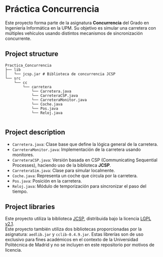 Práctica Concurrencia
=====================================

Este proyecto forma parte de la asignatura **Concurrencia** del Grado en Ingeniería Informática en la UPM.
Su objetivo es simular una carretera con múltiples vehículos usando distintos mecanismos de sincronización concurrente.

## Project structure

~~~text
Practica_Concurrencia
├── lib
│   └── jcsp.jar # Biblioteca de concurrencia JCSP
└── src
    └── cc
        └── carretera
            └── Carretera.java
            └── CarreteraCSP.java
            └── CarreteraMonitor.java
            └── Coche.java
            └── Pos.java
            └── Reloj.java
            
~~~

## Project description

- `Carretera.java`: Clase base que define la lógica general de la carretera.
- `CarreteraMonitor.java`: Implementación de la carretera usando monitores.
- `CarreteraCSP.java`: Versión basada en CSP (Communicating Sequential Processes), haciendo uso de la biblioteca **JCSP**.
- `CarreteraSim.java`: Clase para simular localmente.
- `Coche.java`: Representa un coche que circula por la carretera.
- `Pos.java`: Posición en la carretera.
- `Reloj.java`: Módulo de temporización para sincronizar el paso del tiempo.

## Project libraries

Este proyecto utiliza la biblioteca [JCSP](https://www.cs.kent.ac.uk/projects/ofa/jcsp/), distribuida bajo la licencia [LGPL v2.1](https://www.gnu.org/licenses/old-licenses/lgpl-2.1.html).  
Este proyecto también utiliza dos bibliotecas proporcionadas por la asignatura: `aedlib.jar` y `cclib-0.4.9.jar`. Estas librerías son de uso exclusivo para fines académicos en el contexto de la Universidad Politécnica de Madrid y no se incluyen en este repositorio por motivos de licencia.
